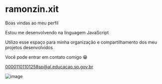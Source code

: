 # ramonzin.xit

Boas vindas ao meu perfil

Estou me desenvolvendo na linguagem JavaScript

Utilizo esse espaço para minha organização e compartilhamento dos meu projetos desenvolvidos

Você pode entrar em contato comigo 😁

00001101101258sp@al.educacao.sp.gov.br

![image](https://github.com/Bradlip/ramonzin.xit/assets/171102835/3454de64-7028-42ae-958d-a4e25f15a590)



